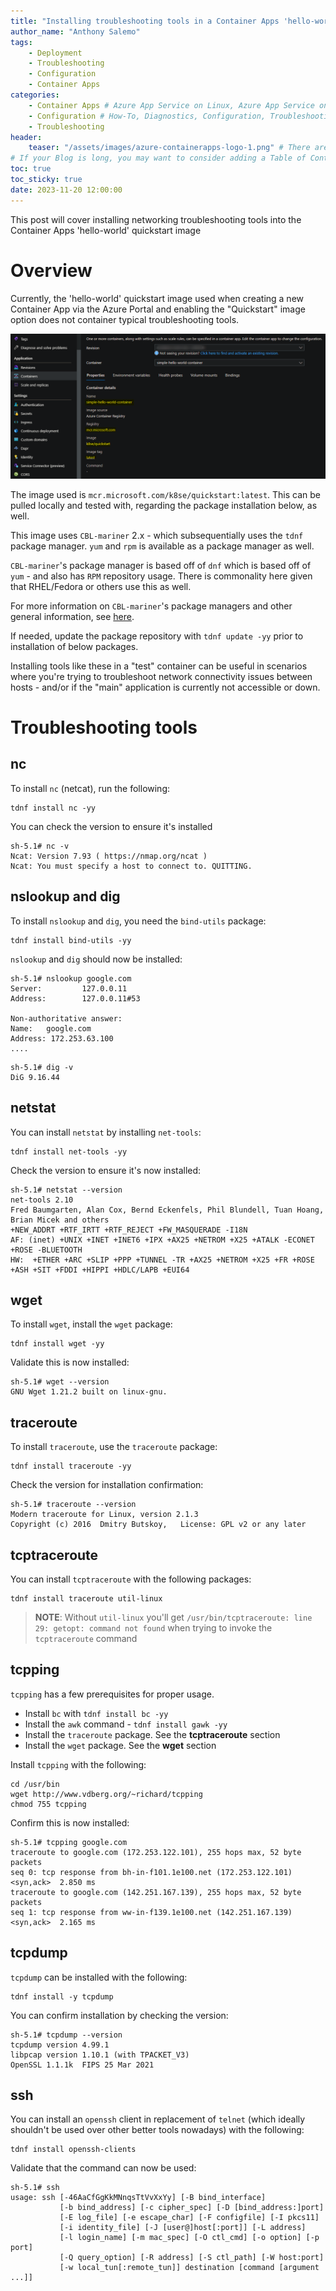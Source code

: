 ```yaml
---
title: "Installing troubleshooting tools in a Container Apps 'hello-world' image"
author_name: "Anthony Salemo"
tags:
    - Deployment
    - Troubleshooting
    - Configuration
    - Container Apps
categories:
    - Container Apps # Azure App Service on Linux, Azure App Service on Windows, Function App, Azure VM, Azure SDK
    - Configuration # How-To, Diagnostics, Configuration, Troubleshooting, Performance
    - Troubleshooting
header:
    teaser: "/assets/images/azure-containerapps-logo-1.png" # There are multiple logos that can be used in "/assets/images" if you choose to add one.
# If your Blog is long, you may want to consider adding a Table of Contents by adding the following two settings.
toc: true
toc_sticky: true
date: 2023-11-20 12:00:00
---
```


This post will cover installing networking troubleshooting tools into the Container Apps 'hello-world' quickstart image

# Overview
Currently, the 'hello-world' quickstart image used when creating a new Container App via the Azure Portal and enabling the "Quickstart" image option does not container typical troubleshooting tools. 

![Quickstart image](/media/2023/11/aca-troubleshooting-tools-1.png)

The image used is `mcr.microsoft.com/k8se/quickstart:latest`. This can be pulled locally and tested with, regarding the package installation below, as well.


This image uses `CBL-mariner` 2.x - which subsequentially uses the `tdnf` package manager. `yum` and `rpm` is available as a package manager as well.

`CBL-mariner`'s package manager is based off of `dnf` which is based off of `yum` - and also has `RPM` repository usage. There is commonality here given that RHEL/Fedora or others use this as well.

For more information on `CBL-mariner`'s package managers and other general information, see [here](https://microsoft.github.io/CBL-Mariner/docs/#package-management-overview).

If needed, update the package repository with `tdnf update -yy` prior to installation of below packages.

Installing tools like these in a "test" container can be useful in scenarios where you're trying to troubleshoot network connectivity issues between hosts - and/or if the "main" application is currently not accessible or down.

# Troubleshooting tools
## nc
To install `nc` (netcat), run the following:

```
tdnf install nc -yy
```

You can check the version to ensure it's installed
```
sh-5.1# nc -v
Ncat: Version 7.93 ( https://nmap.org/ncat )
Ncat: You must specify a host to connect to. QUITTING.
```

## nslookup and dig
To install `nslookup` and `dig`, you need the `bind-utils` package:

```
tdnf install bind-utils -yy
```

`nslookup` and `dig` should now be installed:

```
sh-5.1# nslookup google.com                                                                                                                                          
Server:         127.0.0.11
Address:        127.0.0.11#53

Non-authoritative answer:
Name:   google.com
Address: 172.253.63.100
....
```

```
sh-5.1# dig -v                                                                                                                                                       
DiG 9.16.44
```

## netstat
You can install `netstat` by installing `net-tools`:

```
tdnf install net-tools -yy
```

Check the version to ensure it's now installed:

```
sh-5.1# netstat --version
net-tools 2.10
Fred Baumgarten, Alan Cox, Bernd Eckenfels, Phil Blundell, Tuan Hoang, Brian Micek and others
+NEW_ADDRT +RTF_IRTT +RTF_REJECT +FW_MASQUERADE -I18N
AF: (inet) +UNIX +INET +INET6 +IPX +AX25 +NETROM +X25 +ATALK -ECONET +ROSE -BLUETOOTH
HW:  +ETHER +ARC +SLIP +PPP +TUNNEL -TR +AX25 +NETROM +X25 +FR +ROSE +ASH +SIT +FDDI +HIPPI +HDLC/LAPB +EUI64
```

## wget
To install `wget`, install the `wget` package:

```
tdnf install wget -yy
```

Validate this is now installed:

```
sh-5.1# wget --version
GNU Wget 1.21.2 built on linux-gnu.
```

## traceroute
To install `traceroute`, use the `traceroute` package:

```
tdnf install traceroute -yy
```

Check the version for installation confirmation:

```
sh-5.1# traceroute --version
Modern traceroute for Linux, version 2.1.3
Copyright (c) 2016  Dmitry Butskoy,   License: GPL v2 or any later
```

## tcptraceroute
You can install `tcptraceroute` with the following packages:

```
tdnf install traceroute util-linux
```

> **NOTE**: Without `util-linux` you'll get `/usr/bin/tcptraceroute: line 29: getopt: command not found` when trying to invoke the `tcptraceroute` command

## tcpping
`tcpping` has a few prerequisites for proper usage.

- Install `bc` with `tdnf install bc -yy`
- Install the `awk` command - `tdnf install gawk -yy`
- Install the `traceroute` package. See the **tcptraceroute** section
- Install the `wget` package. See the **wget** section

Install `tcpping` with the following:

```
cd /usr/bin
wget http://www.vdberg.org/~richard/tcpping
chmod 755 tcpping
```

Confirm this is now installed:

```
sh-5.1# tcpping google.com
traceroute to google.com (172.253.122.101), 255 hops max, 52 byte packets
seq 0: tcp response from bh-in-f101.1e100.net (172.253.122.101) <syn,ack>  2.850 ms
traceroute to google.com (142.251.167.139), 255 hops max, 52 byte packets
seq 1: tcp response from ww-in-f139.1e100.net (142.251.167.139) <syn,ack>  2.165 ms
```

## tcpdump
`tcpdump` can be installed with the following:

```
tdnf install -y tcpdump
```

You can confirm installation by checking the version:

```
sh-5.1# tcpdump --version
tcpdump version 4.99.1
libpcap version 1.10.1 (with TPACKET_V3)
OpenSSL 1.1.1k  FIPS 25 Mar 2021
```

## ssh
You can install an `openssh` client in replacement of `telnet` (which ideally shouldn't be used over other better tools nowadays) with the following:

```
tdnf install openssh-clients
```

Validate that the command can now be used:

```
sh-5.1# ssh
usage: ssh [-46AaCfGgKkMNnqsTtVvXxYy] [-B bind_interface]
           [-b bind_address] [-c cipher_spec] [-D [bind_address:]port]
           [-E log_file] [-e escape_char] [-F configfile] [-I pkcs11]
           [-i identity_file] [-J [user@]host[:port]] [-L address]
           [-l login_name] [-m mac_spec] [-O ctl_cmd] [-o option] [-p port]
           [-Q query_option] [-R address] [-S ctl_path] [-W host:port]
           [-w local_tun[:remote_tun]] destination [command [argument ...]]
```
